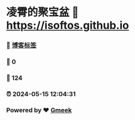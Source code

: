 # 凌霄的聚宝盆 :link: https://isoftos.github.io 

### :page_facing_up: [博客标签](https://isoftos.github.io/tag.html) 
### :speech_balloon: 0 
### :hibiscus: 124 
### :alarm_clock: 2024-05-15 12:04:31 
### Powered by :heart: [Gmeek](https://github.com/Meekdai/Gmeek)
